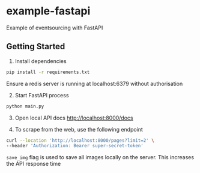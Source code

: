 # example-fastapi

Example of eventsourcing with FastAPI

## Getting Started

1. Install dependencies

```zsh
pip install -r requirements.txt
```

Ensure a redis server is running at localhost:6379 without authorisation

2. Start FastAPI process

```zsh
python main.py
```

3. Open local API docs [http://localhost:8000/docs](http://localhost:8000/docs)

4. To scrape from the web, use the following endpoint

```zsh
curl --location 'http://localhost:8000/pages?limit=2' \
--header 'Authorization: Bearer super-secret-token'
```

`save_img` flag is used to save all images locally on the server. This increases the API response time
